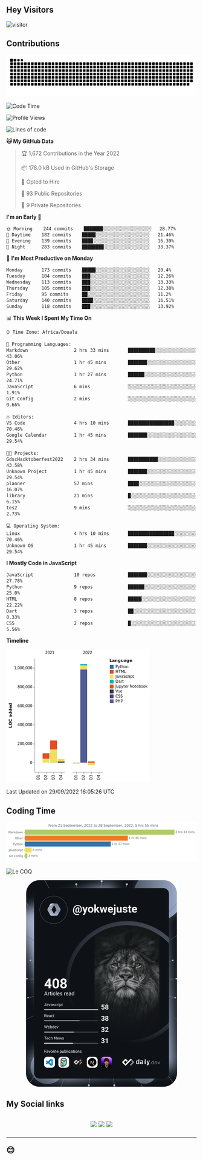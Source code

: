 ## Hey Visitors
![visitor](https://profile-counter.glitch.me/yokwejuste/count.svg)

## Contributions
<p align="center">
  <img src="https://raw.githubusercontent.com/yokwejuste/yokwejuste/output/github-contribution-grid-snake.svg" />
</p>

<!--START_SECTION:waka-->
![Code Time](http://img.shields.io/badge/Code%20Time-1%2C107%20hrs%2036%20mins-blue)

![Profile Views](http://img.shields.io/badge/Profile%20Views-11-blue)

![Lines of code](https://img.shields.io/badge/From%20Hello%20World%20I%27ve%20Written-1%20Million%20lines%20of%20code-blue)

**🐱 My GitHub Data** 

> 🏆 1,672 Contributions in the Year 2022
 > 
> 📦 178.0 kB Used in GitHub's Storage 
 > 
> 💼 Opted to Hire
 > 
> 📜 93 Public Repositories 
 > 
> 🔑 9 Private Repositories  
 > 
**I'm an Early 🐤** 

```text
🌞 Morning    244 commits    ███████░░░░░░░░░░░░░░░░░░   28.77% 
🌆 Daytime    182 commits    █████░░░░░░░░░░░░░░░░░░░░   21.46% 
🌃 Evening    139 commits    ████░░░░░░░░░░░░░░░░░░░░░   16.39% 
🌙 Night      283 commits    ████████░░░░░░░░░░░░░░░░░   33.37%

```
📅 **I'm Most Productive on Monday** 

```text
Monday       173 commits    █████░░░░░░░░░░░░░░░░░░░░   20.4% 
Tuesday      104 commits    ███░░░░░░░░░░░░░░░░░░░░░░   12.26% 
Wednesday    113 commits    ███░░░░░░░░░░░░░░░░░░░░░░   13.33% 
Thursday     105 commits    ███░░░░░░░░░░░░░░░░░░░░░░   12.38% 
Friday       95 commits     ██░░░░░░░░░░░░░░░░░░░░░░░   11.2% 
Saturday     140 commits    ████░░░░░░░░░░░░░░░░░░░░░   16.51% 
Sunday       118 commits    ███░░░░░░░░░░░░░░░░░░░░░░   13.92%

```


📊 **This Week I Spent My Time On** 

```text
⌚︎ Time Zone: Africa/Douala

💬 Programming Languages: 
Markdown                 2 hrs 33 mins       ██████████░░░░░░░░░░░░░░░   43.06% 
Other                    1 hr 45 mins        ███████░░░░░░░░░░░░░░░░░░   29.62% 
Python                   1 hr 27 mins        ██████░░░░░░░░░░░░░░░░░░░   24.71% 
JavaScript               6 mins              ░░░░░░░░░░░░░░░░░░░░░░░░░   1.91% 
Git Config               2 mins              ░░░░░░░░░░░░░░░░░░░░░░░░░   0.66%

🔥 Editors: 
VS Code                  4 hrs 10 mins       █████████████████░░░░░░░░   70.46% 
Google Calendar          1 hr 45 mins        ███████░░░░░░░░░░░░░░░░░░   29.54%

🐱‍💻 Projects: 
GdscHacktoberfest2022    2 hrs 34 mins       ███████████░░░░░░░░░░░░░░   43.58% 
Unknown Project          1 hr 45 mins        ███████░░░░░░░░░░░░░░░░░░   29.54% 
planner                  57 mins             ████░░░░░░░░░░░░░░░░░░░░░   16.07% 
library                  21 mins             █░░░░░░░░░░░░░░░░░░░░░░░░   6.15% 
tes2                     9 mins              ░░░░░░░░░░░░░░░░░░░░░░░░░   2.73%

💻 Operating System: 
Linux                    4 hrs 10 mins       █████████████████░░░░░░░░   70.46% 
Unknown OS               1 hr 45 mins        ███████░░░░░░░░░░░░░░░░░░   29.54%

```

**I Mostly Code in JavaScript** 

```text
JavaScript               10 repos            ███████░░░░░░░░░░░░░░░░░░   27.78% 
Python                   9 repos             ██████░░░░░░░░░░░░░░░░░░░   25.0% 
HTML                     8 repos             █████░░░░░░░░░░░░░░░░░░░░   22.22% 
Dart                     3 repos             ██░░░░░░░░░░░░░░░░░░░░░░░   8.33% 
CSS                      2 repos             █░░░░░░░░░░░░░░░░░░░░░░░░   5.56%

```


**Timeline**

![Chart not found](https://raw.githubusercontent.com/yokwejuste/yokwejuste/master/charts/bar_graph.png) 


 Last Updated on 29/09/2022 16:05:26 UTC
<!--END_SECTION:waka-->

## Coding Time

[![wakatime-stats](https://github.com/yokwejuste/yokwejuste/blob/master/images/stat.svg)](https://wakatime.com/@yokwejuste)

![Le COQ](https://metrics.lecoq.io/yokwejuste/)
<p align="center">
  <a href="#"><img src="https://github.com/yokwejuste/yokwejuste/blob/master/devcard.svg" width="400" alt="Yonkeu K. Steve's Dev Card"/></a>
</p>
<h2>My Social links<h2>
<p align="center">
  <a href="https://twitter.com/yokwejuste"><img src="https://img.shields.io/badge/twitter-%231DA1F2.svg?style=for-the-badge&logo=Twitter&logoColor=white"></a>
  <a href="https://linkedin.com/in/yokwejuste"><img src="https://img.shields.io/badge/linkedin-%230077B5.svg?style=for-the-badge&logo=linkedin&logoColor=white"></a>
  <a href="https://instagram.com/yokwejuste0"><img src="https://img.shields.io/badge/instagram-%23E4405F.svg?style=for-the-badge&logo=Instagram&logoColor=white"></a>
</p>
<hr>
😊
